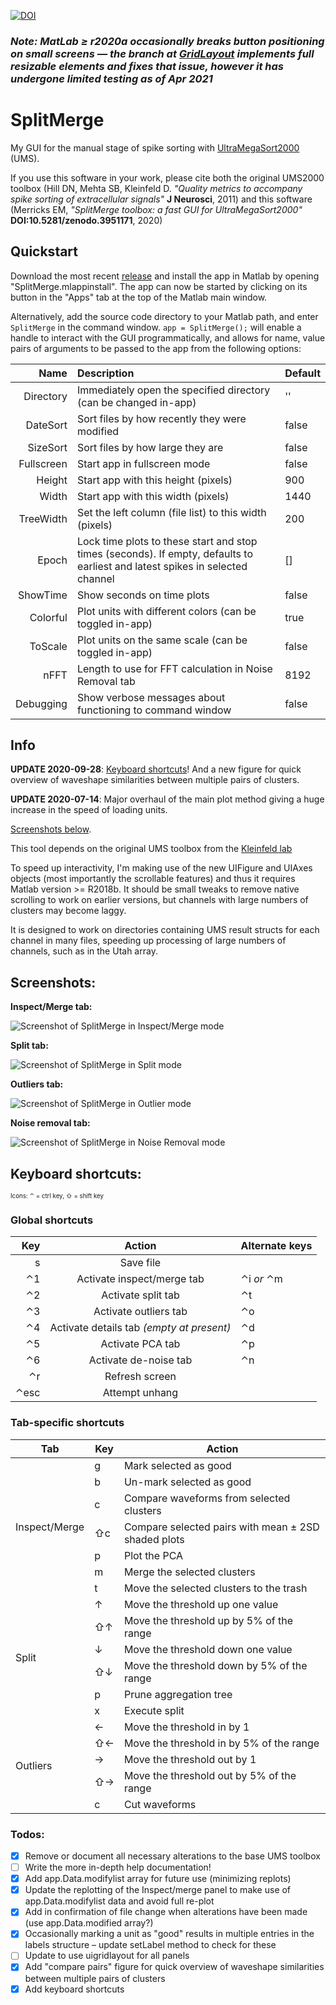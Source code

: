[![DOI](https://zenodo.org/badge/DOI/10.5281/zenodo.3951171.svg)](https://doi.org/10.5281/zenodo.3951171)

### _Note: MatLab ≥ r2020a occasionally breaks button positioning on small screens — the branch at [GridLayout](https://github.com/edmerix/SplitMerge/tree/GridLayout) implements full resizable elements and fixes that issue, however it has undergone limited testing as of Apr 2021_

# SplitMerge
My GUI for the manual stage of spike sorting with [UltraMegaSort2000](https://github.com/danamics/UMS2K) (UMS).

If you use this software in your work, please cite both the original UMS2000 toolbox (Hill DN, Mehta SB, Kleinfeld D. *"Quality metrics to accompany spike sorting of extracellular signals"* __J Neurosci__, 2011) and this software (Merricks EM, *"SplitMerge toolbox: a fast GUI for UltraMegaSort2000"* __DOI:10.5281/zenodo.3951171__, 2020)

## Quickstart
Download the most recent [release](https://github.com/edmerix/SplitMerge/releases) and install the app in Matlab by opening "SplitMerge.mlappinstall". The app can now be started by clicking on its button in the "Apps" tab at the top of the Matlab main window.

Alternatively, add the source code directory to your Matlab path, and enter `SplitMerge` in the command window. `app = SplitMerge();` will enable a handle to interact with the GUI programmatically, and allows for name, value pairs of arguments to be passed to the app from the following options:

|       Name |                                                          Description                                                         | Default |
|-----------:|:-----------------------------------------------------------------------------------------------------------------------------|---------|
|  Directory | Immediately open the specified directory (can be changed in-app)                                                             | ''      |
|   DateSort | Sort files by how recently they were modified                                                                                | false   |
|   SizeSort | Sort files by how large they are                                                                                             | false   |
| Fullscreen | Start app in fullscreen mode                                                                                                 | false   |
|     Height | Start app with this height (pixels)                                                                                          | 900     |
|      Width | Start app with this width (pixels)                                                                                           | 1440    |
|  TreeWidth | Set the left column (file list) to this width (pixels)                                                                       | 200     |
|      Epoch | Lock time plots to these start and stop times (seconds). If empty, defaults to earliest and latest spikes in selected channel | []      |
|   ShowTime | Show seconds on time plots                                                                                                   | false   |
|   Colorful | Plot units with different colors (can be toggled in-app)                                                                     | true    |
|    ToScale | Plot units on the same scale (can be toggled in-app)                                                                         | false   |
|       nFFT | Length to use for FFT calculation in Noise Removal tab                                                                       | 8192    |
|  Debugging | Show verbose messages about functioning to command window                                                                    | false   |

## Info

__UPDATE 2020-09-28__: [Keyboard shortcuts](#keyboard-shortcuts)! And a new figure for quick overview of waveshape similarities between multiple pairs of clusters.

__UPDATE 2020-07-14__: Major overhaul of the main plot method giving a huge increase in the speed of loading units.

[Screenshots below](#screenshots).

This tool depends on the original UMS toolbox from the [Kleinfeld lab](https://neurophysics.ucsd.edu/software.php)

To speed up interactivity, I'm making use of the new UIFigure and UIAxes objects (most importantly the scrollable features) and thus it requires Matlab version >= R2018b. It should be small tweaks to remove native scrolling to work on earlier versions, but channels with large numbers of clusters may become laggy.

It is designed to work on directories containing UMS result structs for each channel in many files, speeding up processing of large numbers of channels, such as in the Utah array.

## Screenshots:

__Inspect/Merge tab:__

![Screenshot of SplitMerge in Inspect/Merge mode](Screenshots/Inspect.png?raw=true "Inspect/Merge tab")

__Split tab:__

![Screenshot of SplitMerge in Split mode](Screenshots/Split.png?raw=true "Split tab")

__Outliers tab:__

![Screenshot of SplitMerge in Outlier mode](Screenshots/Outliers.png?raw=true "Outliers tab")

__Noise removal tab:__

![Screenshot of SplitMerge in Noise Removal mode](Screenshots/Noise.png?raw=true "Noise removal tab")

## Keyboard shortcuts:

<sub><sup>Icons: ⌃ = ctrl key, ⇧ = shift key</sup></sub>

### Global shortcuts

|  Key |                   Action                  | Alternate keys |
|-----:|:-----------------------------------------:|----------------|
|    s | Save file                                 |                |
|   ⌃1 | Activate inspect/merge tab                | ⌃i _or_ ⌃m     |
|   ⌃2 | Activate split tab                        | ⌃t             |
|   ⌃3 | Activate outliers tab                     | ⌃o             |
|   ⌃4 | Activate details tab _(empty at present)_ | ⌃d             |
|   ⌃5 | Activate PCA tab                          | ⌃p             |
|   ⌃6 | Activate de-noise tab                     | ⌃n             |
|   ⌃r | Refresh screen                            |                |
| ⌃esc | Attempt unhang                            |                |

### Tab-specific shortcuts

<table>
<thead>
  <tr>
    <th>Tab</th>
    <th>Key</th>
    <th>Action</th>
  </tr>
</thead>
<tbody>
  <tr>
    <td rowspan="7">Inspect/Merge</td>
    <td>g</td>
    <td>Mark selected as good</td>
  </tr>
  <tr>
    <td>b</td>
    <td>Un-mark selected as good</td>
  </tr>
  <tr>
    <td>c</td>
    <td>Compare waveforms from selected clusters</td>
  </tr>
  <tr>
    <td>⇧c</td>
    <td>Compare selected pairs with mean ± 2SD shaded plots</td>
  </tr>
  <tr>
    <td>p</td>
    <td>Plot the PCA</td>
  </tr>
  <tr>
    <td>m</td>
    <td>Merge the selected clusters</td>
  </tr>
  <tr>
    <td>t</td>
    <td>Move the selected clusters to the trash</td>
  </tr>
  <tr>
    <td rowspan="6">Split</td>
    <td>↑</td>
    <td>Move the threshold up one value</td>
  </tr>
  <tr>
    <td>⇧↑</td>
    <td>Move the threshold up by 5% of the range</td>
  </tr>
  <tr>
    <td>↓</td>
    <td>Move the threshold down one value</td>
  </tr>
  <tr>
    <td>⇧↓</td>
    <td>Move the threshold down by 5% of the range</td>
  </tr>
  <tr>
    <td>p</td>
    <td>Prune aggregation tree</td>
  </tr>
  <tr>
    <td>x</td>
    <td>Execute split</td>
  </tr>
  <tr>
    <td rowspan="5">Outliers</td>
    <td>←</td>
    <td>Move the threshold in by 1</td>
  </tr>
  <tr>
    <td>⇧←</td>
    <td>Move the threshold in by 5% of the range</td>
  </tr>
  <tr>
    <td>→</td>
    <td>Move the threshold out by 1</td>
  </tr>
  <tr>
    <td>⇧→</td>
    <td>Move the threshold out by 5% of the range</td>
  </tr>
  <tr>
    <td>c</td>
    <td>Cut waveforms</td>
  </tr>
</tbody>
</table>

### Todos:
- [x] Remove or document all necessary alterations to the base UMS toolbox
- [ ] Write the more in-depth help documentation!
- [x] Add app.Data.modifylist array for future use (minimizing replots)
- [x] Update the replotting of the Inspect/merge panel to make use of app.Data.modifylist data and avoid full re-plot
- [x] Add in confirmation of file change when alterations have been made (use app.Data.modified array?)
- [x] Occasionally marking a unit as "good" results in multiple entries in the labels structure – update setLabel method to check for these
- [ ] Update to use uigridlayout for all panels
- [x] Add "compare pairs" figure for quick overview of waveshape similarities between multiple pairs of clusters
- [x] Add keyboard shortcuts
